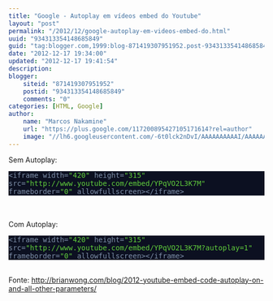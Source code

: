 ```yaml
---
title: "Google - Autoplay em vídeos embed do Youtube"
layout: "post"
permalink: "/2012/12/google-autoplay-em-videos-embed-do.html"
uuid: "934313354148685849"
guid: "tag:blogger.com,1999:blog-871419307951952.post-934313354148685849"
date: "2012-12-17 19:34:00"
updated: "2012-12-17 19:41:54"
description: 
blogger:
    siteid: "871419307951952"
    postid: "934313354148685849"
    comments: "0"
categories: [HTML, Google]
author: 
    name: "Marcos Nakamine"
    url: "https://plus.google.com/117200895427105171614?rel=author"
    image: "//lh6.googleusercontent.com/-6t0lck2nDvI/AAAAAAAAAAI/AAAAAAAAOBw/_9ON3AiIr48/s32-c/photo.jpg"
---
```


<div class="css-full-post-content js-full-post-content">
Sem Autoplay: <br /><pre style="background: #0c1021; color: #f8f8f8;"><span style="color: #7f90aa;">&lt;<span style="color: #7f90aa;">iframe</span> <span style="color: #7f90aa;">width</span>=<span style="color: #61ce3c;">"420"</span> <span style="color: #7f90aa;">height</span>=<span style="color: #61ce3c;">"315"</span> <br /><span style="color: #7f90aa;">src</span>=<span style="color: #61ce3c;">"http://www.youtube.com/embed/YPqVO2L3K7M"</span> <br /><span style="color: #7f90aa;">frameborder</span>=<span style="color: #61ce3c;">"0"</span> <span style="color: #7f90aa;">allowfullscreen</span>&gt;</span><span style="color: #7f90aa;">&lt;/<span style="color: #7f90aa;">iframe</span>&gt;</span><br /></pre><br /><br />Com Autoplay: <br /><pre style="background: #0c1021; color: #f8f8f8;"><span style="color: #7f90aa;">&lt;<span style="color: #7f90aa;">iframe</span> <span style="color: #7f90aa;">width</span>=<span style="color: #61ce3c;">"420"</span> <span style="color: #7f90aa;">height</span>=<span style="color: #61ce3c;">"315"</span> <br /><span style="color: #7f90aa;">src</span>=<span style="color: #61ce3c;">"http://www.youtube.com/embed/YPqVO2L3K7M?autoplay=1"</span> <br /><span style="color: #7f90aa;">frameborder</span>=<span style="color: #61ce3c;">"0"</span> <span style="color: #7f90aa;">allowfullscreen</span>&gt;</span><span style="color: #7f90aa;">&lt;/<span style="color: #7f90aa;">iframe</span>&gt;</span><br /></pre><br />Fonte: <a href="http://brianwong.com/blog/2012-youtube-embed-code-autoplay-on-and-all-other-parameters/">http://brianwong.com/blog/2012-youtube-embed-code-autoplay-on-and-all-other-parameters/</a>
</div>